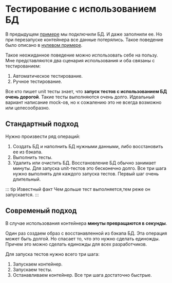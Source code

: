 # Тестирование с использованием БД

В предыдущем [примере](../ex11/) мы подключили БД. И даже заполнили ее. Но при перезапуске контейнера все данные потерялись. Такое поведение было описано в [нулевом примере](../ex0/).

Такое неожиданное поведение можно использовать себе на пользу.
Мне представляются два сценария использования и оба связаны с тестированием:
1. Автоматическое тестирование.
1. Ручное тестирование.

Все кто пишет unit тесты знает, что __запуск тестов с использованием БД очень дорогой__. Такие тесты выполняются очень долго. Идеальный вариант написание mock-ов, но к сожалению это не всегда возможно или целесообразно.

## Стандартный подход
Нужно произвести ряд операций: 
1. Создать БД и наполнить БД нужными данными, либо восстановить ее из бэкапа.
1. Выполнить тесты.
1. Удалить или очистить БД.
Восстановление БД обычно занимает минуты. Для запуска unit-тестов это бесконечно долго.
Все три шага нужно выполнять для каждого запуска тестов. Первый шаг очень длительный.

::: tip Известный факт
Чем дольше тест выполняется,тем реже он запускается. 
:::

## Современый подход
В случае использования контейнера __минуты превращаются в секунды__.

Один раз создаем образ с восстанавленной из бэкапа БД. Эта операция может быть долгой. Но спасает то, что это нужно сделать единожды. Причем это можно сделать единожды для всех разработчиков.

Для запуска тестов нужно всего три шага:
1. Запускаем контейнер.
1. Запускаем тесты.
1. Останавливаем контейнер.
Все три шага достаточно быстрые.
